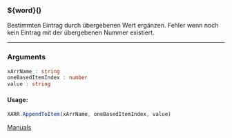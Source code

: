 ﻿### ${word}()
Bestimmten Eintrag durch übergebenen Wert ergänzen. Fehler wenn noch kein Eintrag mit der übergebenen Nummer existiert.

----

### Arguments
```ts
xArrName : string
oneBasedItemIndex : number
value : string
```
#### Usage:
```ts
XARR.AppendToItem(xArrName, oneBasedItemIndex, value)
```

[Manuals](https://manuals.opacc.ch/docs/doku2401/F-Script/ScriptBlockFunc.XARR.AppendToItem.html)
